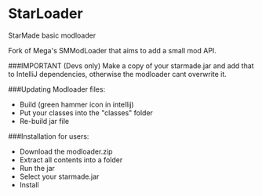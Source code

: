 # StarLoader

StarMade basic modloader

Fork of Mega's SMModLoader that aims to add a small mod API.

###IMPORTANT (Devs only)
Make  a copy of your starmade.jar and add that to IntelliJ dependencies, otherwise the modloader cant overwrite it.

###Updating Modloader files:
* Build (green hammer icon in intellij)
* Put your classes into the "classes" folder
* Re-build jar file

###Installation for users:
* Download the modloader.zip
* Extract all contents into a folder
* Run the jar
* Select your starmade.jar
* Install